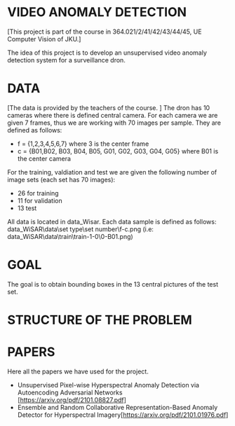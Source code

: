 # VIDEO ANOMALY DETECTION
[This project is part of the course in 364.021/2/41/42/43/44/45, UE Computer Vision of JKU.]

The idea of this project is to develop an unsupervised video anomaly detection system for a surveillance dron. 

# DATA
[The data is provided by the teachers of the course. ]
The dron has 10 cameras where there is defined central camera. For each camera we are given 7 frames, thus we are working with 70 images per sample. They are defined as follows:
+ f = {1,2,3,4,5,6,7} where 3 is the center frame
+ c = {B01,B02, B03, B04, B05, G01, G02, G03, G04, G05} where B01 is the center camera

For the training, valdiation and test we are given the following number of image sets (each set has 70 images):
+ 26 for training 
+ 11 for validation 
+ 13 test 

All data is located in data_Wisar. Each data sample is defined as follows: data_WiSAR\data\set type\set number\f-c.png (i.e:  data_WiSAR\data\train\train-1-0\0-B01.png)

# GOAL
The goal is to obtain bounding boxes in the 13 central pictures of the test set.

# STRUCTURE OF THE PROBLEM

# PAPERS

Here all the papers we have used for the project.
  - Unsupervised Pixel-wise Hyperspectral Anomaly Detection via Autoencoding Adversarial Networks [https://arxiv.org/pdf/2101.08827.pdf]
  - Ensemble and Random Collaborative Representation-Based Anomaly Detector for Hyperspectral Imagery[https://arxiv.org/pdf/2101.01976.pdf]
